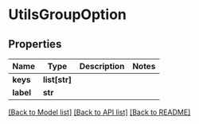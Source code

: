 # UtilsGroupOption

## Properties
Name | Type | Description | Notes
------------ | ------------- | ------------- | -------------
**keys** | **list[str]** |  | 
**label** | **str** |  | 

[[Back to Model list]](../README.md#documentation-for-models) [[Back to API list]](../README.md#documentation-for-api-endpoints) [[Back to README]](../README.md)

